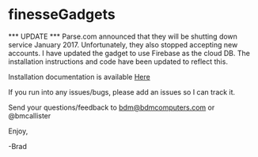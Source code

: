 # finesseGadgets

*** UPDATE ***
Parse.com announced that they will be shutting down service January 2017. Unfortunately, they also stopped accepting new accounts. I have updated the gadget to use Firebase as the cloud DB. The installation instructions and code have been updated to reflect this.

Installation documentation is available <a href="https://github.com/bdm1981/finesseGadgets/wiki#tropo-sms-gadget-installation-guide">Here</a>

If you run into any issues/bugs, please add an issues so I can track it.

Send your questions/feedback to bdm@bdmcomputers.com or @bmcallister

Enjoy,

-Brad

